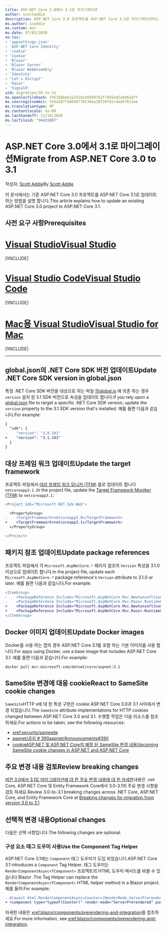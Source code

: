 ```yaml
---
title: ASP.NET Core 3.0에서 3.1로 마이그레이션
author: scottaddie
description: ASP.NET Core 3.0 프로젝트를 ASP.NET Core 3.1로 마이그레이션하는 방법에 대해 알아봅니다.
ms.author: scaddie
ms.custom: mvc
ms.date: 07/02/2020
no-loc:
- 'appsettings.json'
- 'ASP.NET Core Identity'
- 'cookie'
- 'Cookie'
- 'Blazor'
- 'Blazor Server'
- 'Blazor WebAssembly'
- 'Identity'
- "Let's Encrypt"
- 'Razor'
- 'SignalR'
uid: migration/30-to-31
ms.openlocfilehash: f453ddbe62a7d16cb93b97b2f7445ad2a4d6adff
ms.sourcegitcommit: fe5a287fa6b9477b130aa39728f82cdad57611ee
ms.translationtype: MT
ms.contentlocale: ko-KR
ms.lasthandoff: 11/10/2020
ms.locfileid: "94431097"
---
```

# <a name="migrate-from-aspnet-core-30-to-31"></a><span data-ttu-id="d7567-103">ASP.NET Core 3.0에서 3.1로 마이그레이션</span><span class="sxs-lookup"><span data-stu-id="d7567-103">Migrate from ASP.NET Core 3.0 to 3.1</span></span>

<span data-ttu-id="d7567-104">작성자: [Scott Addie](https://github.com/scottaddie)</span><span class="sxs-lookup"><span data-stu-id="d7567-104">By [Scott Addie](https://github.com/scottaddie)</span></span>

<span data-ttu-id="d7567-105">이 문서에서는 기존 ASP.NET Core 3.0 프로젝트를 ASP.NET Core 3.1로 업데이트 하는 방법을 설명 합니다.</span><span class="sxs-lookup"><span data-stu-id="d7567-105">This article explains how to update an existing ASP.NET Core 3.0 project to ASP.NET Core 3.1.</span></span>

## <a name="prerequisites"></a><span data-ttu-id="d7567-106">사전 요구 사항</span><span class="sxs-lookup"><span data-stu-id="d7567-106">Prerequisites</span></span>

# <a name="visual-studio"></a>[<span data-ttu-id="d7567-107">Visual Studio</span><span class="sxs-lookup"><span data-stu-id="d7567-107">Visual Studio</span></span>](#tab/visual-studio)

[!INCLUDE[](~/includes/net-core-prereqs-vs-3.1.md)]

# <a name="visual-studio-code"></a>[<span data-ttu-id="d7567-108">Visual Studio Code</span><span class="sxs-lookup"><span data-stu-id="d7567-108">Visual Studio Code</span></span>](#tab/visual-studio-code)

[!INCLUDE[](~/includes/net-core-prereqs-vsc-3.1.md)]

# <a name="visual-studio-for-mac"></a>[<span data-ttu-id="d7567-109">Mac용 Visual Studio</span><span class="sxs-lookup"><span data-stu-id="d7567-109">Visual Studio for Mac</span></span>](#tab/visual-studio-mac)

[!INCLUDE[](~/includes/net-core-prereqs-mac-3.1.md)]

---

## <a name="update-net-core-sdk-version-in-globaljson"></a><span data-ttu-id="d7567-110">global.json의 .NET Core SDK 버전 업데이트</span><span class="sxs-lookup"><span data-stu-id="d7567-110">Update .NET Core SDK version in global.json</span></span>

<span data-ttu-id="d7567-111">특정 .NET Core SDK 버전을 대상으로 하는 파일 [ 의global.js](/dotnet/core/tools/global-json) 에 의존 하는 경우 `version` 설치 된 3.1 SDK 버전으로 속성을 업데이트 합니다.</span><span class="sxs-lookup"><span data-stu-id="d7567-111">If you rely upon a [global.json](/dotnet/core/tools/global-json) file to target a specific .NET Core SDK version, update the `version` property to the 3.1 SDK version that's installed.</span></span> <span data-ttu-id="d7567-112">예를 들면 다음과 같습니다.</span><span class="sxs-lookup"><span data-stu-id="d7567-112">For example:</span></span>

```diff
{
  "sdk": {
-    "version": "3.0.101"
+    "version": "3.1.101"
  }
}
```

## <a name="update-the-target-framework"></a><span data-ttu-id="d7567-113">대상 프레임 워크 업데이트</span><span class="sxs-lookup"><span data-stu-id="d7567-113">Update the target framework</span></span>

<span data-ttu-id="d7567-114">프로젝트 파일에서 [대상 프레임 워크 모니커 (TFM)](/dotnet/standard/frameworks) 를로 업데이트 합니다 `netcoreapp3.1` .</span><span class="sxs-lookup"><span data-stu-id="d7567-114">In the project file, update the [Target Framework Moniker (TFM)](/dotnet/standard/frameworks) to `netcoreapp3.1`:</span></span>

```diff
<Project Sdk="Microsoft.NET.Sdk.Web">

  <PropertyGroup>
-    <TargetFramework>netcoreapp3.0</TargetFramework>
+    <TargetFramework>netcoreapp3.1</TargetFramework>
  </PropertyGroup>

</Project>
```

## <a name="update-package-references"></a><span data-ttu-id="d7567-115">패키지 참조 업데이트</span><span class="sxs-lookup"><span data-stu-id="d7567-115">Update package references</span></span>

<span data-ttu-id="d7567-116">프로젝트 파일에서 각 `Microsoft.AspNetCore.*` 패키지 참조의 `Version` 특성을 3.1.0 이상으로 업데이트 합니다.</span><span class="sxs-lookup"><span data-stu-id="d7567-116">In the project file, update each `Microsoft.AspNetCore.*` package reference's `Version` attribute to 3.1.0 or later.</span></span> <span data-ttu-id="d7567-117">예를 들면 다음과 같습니다.</span><span class="sxs-lookup"><span data-stu-id="d7567-117">For example:</span></span>

```diff
<ItemGroup>
-    <PackageReference Include="Microsoft.AspNetCore.Mvc.NewtonsoftJson" Version="3.0.0" />
-    <PackageReference Include="Microsoft.AspNetCore.Mvc.Razor.RuntimeCompilation" Version="3.0.0" Condition="'$(Configuration)' == 'Debug'" />
+    <PackageReference Include="Microsoft.AspNetCore.Mvc.NewtonsoftJson" Version="3.1.1" />
+    <PackageReference Include="Microsoft.AspNetCore.Mvc.Razor.RuntimeCompilation" Version="3.1.1" Condition="'$(Configuration)' == 'Debug'" />
</ItemGroup>
```

## <a name="update-docker-images"></a><span data-ttu-id="d7567-118">Docker 이미지 업데이트</span><span class="sxs-lookup"><span data-stu-id="d7567-118">Update Docker images</span></span>

<span data-ttu-id="d7567-119">Docker를 사용 하는 앱의 경우 ASP.NET Core 3.1를 포함 하는 기본 이미지를 사용 합니다.</span><span class="sxs-lookup"><span data-stu-id="d7567-119">For apps using Docker, use a base image that includes ASP.NET Core 3.1.</span></span> <span data-ttu-id="d7567-120">예를 들면 다음과 같습니다.</span><span class="sxs-lookup"><span data-stu-id="d7567-120">For example:</span></span>

```console
docker pull mcr.microsoft.com/dotnet/core/aspnet:3.1
```

## <a name="react-to-samesite-no-loccookie-changes"></a><span data-ttu-id="d7567-121">SameSite 변경에 대응 cookie</span><span class="sxs-lookup"><span data-stu-id="d7567-121">React to SameSite cookie changes</span></span>

<span data-ttu-id="d7567-122">`SameSite`HTTP s에 대 한 특성 구현은 cookie ASP.NET Core 3.0과 3.1 사이에서 변경 되었습니다.</span><span class="sxs-lookup"><span data-stu-id="d7567-122">The `SameSite` attribute implementations for HTTP cookies changed between ASP.NET Core 3.0 and 3.1.</span></span> <span data-ttu-id="d7567-123">수행할 작업은 다음 리소스를 참조 하세요.</span><span class="sxs-lookup"><span data-stu-id="d7567-123">For actions to be taken, see the following resources:</span></span>

* <xref:security/samesite>
* [<span data-ttu-id="d7567-124">aspnet/공지 # 390</span><span class="sxs-lookup"><span data-stu-id="d7567-124">aspnet/Announcements#390</span></span>](https://github.com/aspnet/Announcements/issues/390)
* <span data-ttu-id="d7567-125">[cookieASP.NET 및 ASP.NET Core의 예정 된 SameSite 변경 내용](https://devblogs.microsoft.com/aspnet/upcoming-samesite-cookie-changes-in-asp-net-and-asp-net-core/)</span><span class="sxs-lookup"><span data-stu-id="d7567-125">[Upcoming SameSite cookie changes in ASP.NET and ASP.NET Core](https://devblogs.microsoft.com/aspnet/upcoming-samesite-cookie-changes-in-asp-net-and-asp-net-core/)</span></span>

## <a name="review-breaking-changes"></a><span data-ttu-id="d7567-126">주요 변경 내용 검토</span><span class="sxs-lookup"><span data-stu-id="d7567-126">Review breaking changes</span></span>

<span data-ttu-id="d7567-127">[버전 3.0에서 3.1로 마이그레이션에 대 한 주요 변경 내용에 대 한 자세한](/dotnet/core/compatibility/3.0-3.1)내용은 .net Core, ASP.NET Core 및 Entity Framework Core에서 3.0-3.1의 주요 변경 사항을 검토 하세요.</span><span class="sxs-lookup"><span data-stu-id="d7567-127">Review 3.0-to-3.1 breaking changes across .NET Core, ASP.NET Core, and Entity Framework Core at [Breaking changes for migration from version 3.0 to 3.1](/dotnet/core/compatibility/3.0-3.1).</span></span>

## <a name="optional-changes"></a><span data-ttu-id="d7567-128">선택적 변경 내용</span><span class="sxs-lookup"><span data-stu-id="d7567-128">Optional changes</span></span>

<span data-ttu-id="d7567-129">다음은 선택 사항입니다.</span><span class="sxs-lookup"><span data-stu-id="d7567-129">The following changes are optional.</span></span>

### <a name="use-the-component-tag-helper"></a><span data-ttu-id="d7567-130">구성 요소 태그 도우미 사용</span><span class="sxs-lookup"><span data-stu-id="d7567-130">Use the Component Tag Helper</span></span>

<span data-ttu-id="d7567-131">ASP.NET Core 3.1에는 `Component` 태그 도우미가 도입 되었습니다.</span><span class="sxs-lookup"><span data-stu-id="d7567-131">ASP.NET Core 3.1 introduces a `Component` Tag Helper.</span></span> <span data-ttu-id="d7567-132">태그 도우미는 `RenderComponentAsync<TComponent>` 프로젝트의 HTML 도우미 메서드를 바꿀 수 있습니다 Blazor .</span><span class="sxs-lookup"><span data-stu-id="d7567-132">The Tag Helper can replace the `RenderComponentAsync<TComponent>` HTML helper method in a Blazor project.</span></span> <span data-ttu-id="d7567-133">예를 들어:</span><span class="sxs-lookup"><span data-stu-id="d7567-133">For example:</span></span>

```diff
- @(await Html.RenderComponentAsync<Counter>(RenderMode.ServerPrerendered, new { IncrementAmount = 10 }))
+ <component type="typeof(Counter)" render-mode="ServerPrerendered" param-IncrementAmount="10" />
```

<span data-ttu-id="d7567-134">자세한 내용은 <xref:blazor/components/prerendering-and-integration>를 참조하세요.</span><span class="sxs-lookup"><span data-stu-id="d7567-134">For more information, see <xref:blazor/components/prerendering-and-integration>.</span></span>
